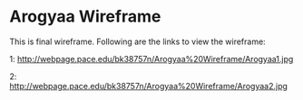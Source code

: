 # Arogyaa Wireframe
This is final wireframe. Following are the links to view the wireframe:


1: http://webpage.pace.edu/bk38757n/Arogyaa%20Wireframe/Arogyaa1.jpg

2: http://webpage.pace.edu/bk38757n/Arogyaa%20Wireframe/Arogyaa2.jpg
